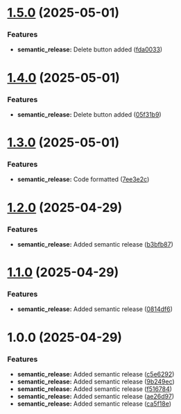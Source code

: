 # [1.5.0](https://github.com/mrinvicto/chat-gpt-bookmark/compare/v1.4.0...v1.5.0) (2025-05-01)


### Features

* **semantic_release:** Delete button added ([fda0033](https://github.com/mrinvicto/chat-gpt-bookmark/commit/fda00336e15d345ca49cea5ad60f9acb6f539d23))

# [1.4.0](https://github.com/mrinvicto/chat-gpt-bookmark/compare/v1.3.0...v1.4.0) (2025-05-01)


### Features

* **semantic_release:** Delete button added ([05f31b9](https://github.com/mrinvicto/chat-gpt-bookmark/commit/05f31b9edc7d3fca2ae8613a84b9682ee6948f27))

# [1.3.0](https://github.com/mrinvicto/chat-gpt-bookmark/compare/v1.2.0...v1.3.0) (2025-05-01)


### Features

* **semantic_release:** Code formatted ([7ee3e2c](https://github.com/mrinvicto/chat-gpt-bookmark/commit/7ee3e2cf1752becf68a24ec538eb9d8c873f6648))

# [1.2.0](https://github.com/mrinvicto/chat-gpt-bookmark/compare/v1.1.0...v1.2.0) (2025-04-29)


### Features

* **semantic_release:** Added semantic release ([b3bfb87](https://github.com/mrinvicto/chat-gpt-bookmark/commit/b3bfb879cde369fc59dc05b99cfd5f51a426a1c3))

# [1.1.0](https://github.com/mrinvicto/chat-gpt-bookmark/compare/v1.0.0...v1.1.0) (2025-04-29)


### Features

* **semantic_release:** Added semantic release ([0814df6](https://github.com/mrinvicto/chat-gpt-bookmark/commit/0814df672c411cccc1a0250ca358d6554b6078dc))

# 1.0.0 (2025-04-29)


### Features

* **semantic_release:** Added semantic release ([c5e6292](https://github.com/mrinvicto/chat-gpt-bookmark/commit/c5e62922e570747f5e67465c1de8033c9c0a721d))
* **semantic_release:** Added semantic release ([9b249ec](https://github.com/mrinvicto/chat-gpt-bookmark/commit/9b249ec4e343721fcd28513a0c021075b1b3082d))
* **semantic_release:** Added semantic release ([f516784](https://github.com/mrinvicto/chat-gpt-bookmark/commit/f516784e68e546386b6247c7b0e7bd5d711dba02))
* **semantic_release:** Added semantic release ([ae26d97](https://github.com/mrinvicto/chat-gpt-bookmark/commit/ae26d97c17c1f310e2adfee86edbe61af6276dfa))
* **semantic_release:** Added semantic release ([ca5f18e](https://github.com/mrinvicto/chat-gpt-bookmark/commit/ca5f18e33f178f93f97b3c025e92cda1000293fd))
